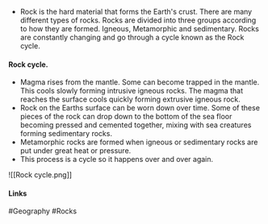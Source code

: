 - Rock is the hard material that forms the Earth's crust. There are many different types of rocks. Rocks are divided into three groups according to how they are formed. Igneous, Metamorphic and sedimentary. Rocks are constantly changing and go through a cycle known as the Rock cycle.

#### Rock cycle.

- Magma rises from the mantle. Some can become trapped in the mantle. This cools slowly forming intrusive igneous rocks. The magma that reaches the surface cools quickly forming extrusive igneous rock.
- Rock on the Earths surface can be worn down over time. Some of these pieces of the rock can drop down to the bottom of the sea floor becoming pressed and cemented together, mixing with sea creatures forming sedimentary rocks.
- Metamorphic rocks are formed when igneous or sedimentary rocks are put under great heat or pressure. 
- This process is a cycle so it happens over and over again.

![[Rock cycle.png]]

#### Links
#Geography #Rocks